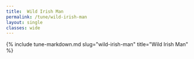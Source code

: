 ```yaml
---
title:  Wild Irish Man
permalink: /tune/wild-irish-man
layout: single
classes: wide
---
```

{% include tune-markdown.md slug="wild-irish-man" title="Wild Irish Man" %}
